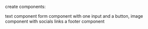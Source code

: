 create components:

text component form component with one input and a button,
image component with socials links a footer component
